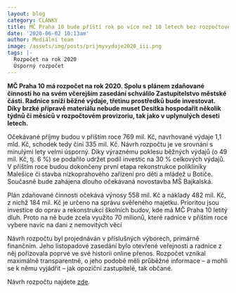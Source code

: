 ```yaml
---
layout: blog
category: CLANKY
title: MČ Praha 10 bude příští rok po více než 10 letech bez rozpočtového provizoria!
date: '2020-06-02 10:13am'
author: Mediální team
image: /assets/img/posts/prijmyvydaje2020_iii.png
tags: |-
  Rozpočet na rok 2020
  Úsporný rozpočet
---
```


**MČ Praha 10 má rozpočet na rok 2020. Spolu s plánem zdaňované činnosti ho na svém včerejším zasedání schválilo Zastupitelstvo městské části. Radnice sníží běžné výdaje, třetinu prostředků bude investovat. Díky brzké přípravě materiálu nebude muset Desítka hospodařit několik týdnů či měsíců v rozpočtovém provizoriu, tak jako v uplynulých deseti letech.**

Očekávané příjmy budou v příštím roce 769 mil. Kč, navrhované výdaje 1,1 mld. Kč, schodek tedy činí 335 mil. Kč. Návrh rozpočtu je ve srovnání s minulými lety velmi úsporný. Díky výraznému poklesu běžných výdajů (o 49 mil. Kč, tj. 6 %) se podařilo udržet podíl investic na 30 % celkových výdajů. V příštím roce budou dokončeny první etapa rekonstrukce polikliniky Malešice či stavba nízkoprahového zařízení pro děti a mládež u Botiče. Současně bude zahájena dlouho očekávaná novostavba MŠ Bajkalská.

Plán zdaňované činnosti očekává výnosy 558 mil. Kč a náklady 482 mil. Kč, z nichž 184 mil. Kč je určeno na správu svěřeného majetku. Prioritou jsou investice do oprav a rekonstrukcí školních budov, kde má MČ Praha 10 letitý dluh. Proto na ně bude zcela využito 70 milionů, které radnice v příštím roce vybere navíc na dani z nemovitých věcí

Návrh rozpočtu byl projednáván v příslušných výborech, primárně finančním. Jeho listopadové zasedání bylo otevřené veřejnosti a radnice z něj pořizovala poprvé ve své historii online přenos. Rozpočet vznikal maximálně transparentně, o jeho podobě měli průběžné informace – a mohli se k němu vyjádřit – jak opoziční zastupitelé, tak občané.

Návrh rozpočtu najdete  [zde](https://www.praha10.cz/navrh-rozpoctu-2020).
